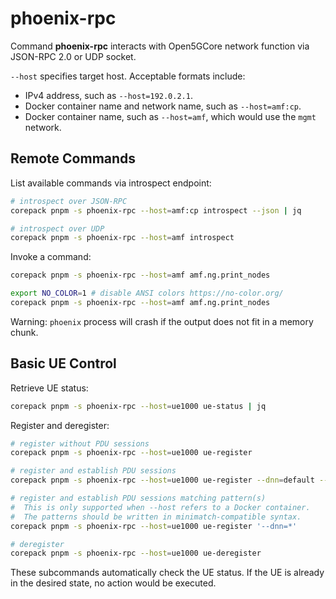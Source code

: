 # phoenix-rpc

Command **phoenix-rpc** interacts with Open5GCore network function via JSON-RPC 2.0 or UDP socket.

`--host` specifies target host.
Acceptable formats include:

* IPv4 address, such as `--host=192.0.2.1`.
* Docker container name and network name, such as `--host=amf:cp`.
* Docker container name, such as `--host=amf`, which would use the `mgmt` network.

## Remote Commands

List available commands via introspect endpoint:

```bash
# introspect over JSON-RPC
corepack pnpm -s phoenix-rpc --host=amf:cp introspect --json | jq

# introspect over UDP
corepack pnpm -s phoenix-rpc --host=amf introspect
```

Invoke a command:

```bash
corepack pnpm -s phoenix-rpc --host=amf amf.ng.print_nodes

export NO_COLOR=1 # disable ANSI colors https://no-color.org/
corepack pnpm -s phoenix-rpc --host=amf amf.ng.print_nodes
```

Warning: `phoenix` process will crash if the output does not fit in a memory chunk.

## Basic UE Control

Retrieve UE status:

```bash
corepack pnpm -s phoenix-rpc --host=ue1000 ue-status | jq
```

Register and deregister:

```bash
# register without PDU sessions
corepack pnpm -s phoenix-rpc --host=ue1000 ue-register

# register and establish PDU sessions
corepack pnpm -s phoenix-rpc --host=ue1000 ue-register --dnn=default --dnn=internet

# register and establish PDU sessions matching pattern(s)
#  This is only supported when --host refers to a Docker container.
#  The patterns should be written in minimatch-compatible syntax.
corepack pnpm -s phoenix-rpc --host=ue1000 ue-register '--dnn=*'

# deregister
corepack pnpm -s phoenix-rpc --host=ue1000 ue-deregister
```

These subcommands automatically check the UE status.
If the UE is already in the desired state, no action would be executed.
